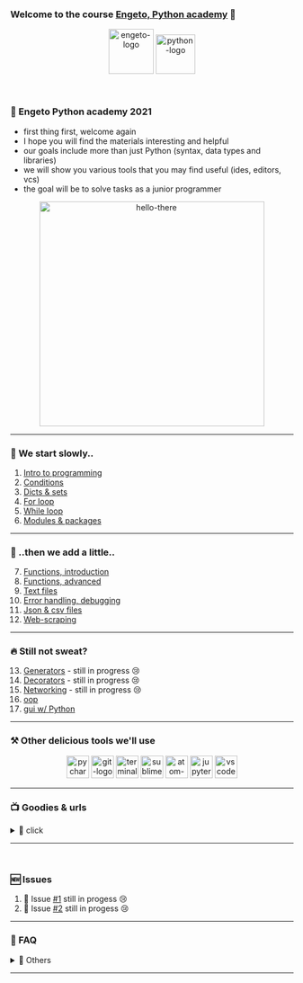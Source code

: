 
### Welcome to the course [Engeto, Python academy](https://engeto.cz/python-akademie/) 👋

<p align="center">
  <img alt="engeto-logo" width="80px" src="https://engeto.cz/wp-content/uploads/2019/01/engeto-square.png" />
  <img alt="python-logo" width="70px" src="https://hackaday.com/wp-content/uploads/2019/09/python-logo.png" />
</p>
<br>

### 📖 Engeto Python academy 2021
- first thing first, welcome again
- I hope you will find the materials interesting and helpful
- our goals include more than just Python (syntax, data types and libraries)
- we will show you various tools that you may find useful (ides, editors, vcs)
- the goal will be to solve tasks as a junior programmer

<p align="center">
  <img alt="hello-there" width="400px" src="https://media.giphy.com/media/Nx0rz3jtxtEre/giphy-downsized.gif" />
</p>

---

### 🐌 We start slowly..
1. [Intro to programming](https://github.com/Bralor/python-academy-2021/tree/master/materials/01_intro_to_programming)
2. [Conditions](https://github.com/Bralor/python-academy-2021/tree/master/materials/02_conditions)
3. [Dicts & sets](https://github.com/Bralor/python-academy-2021/tree/master/materials/03_dicts_and_sets)
4. [For loop](https://github.com/Bralor/python-academy-2021/tree/master/materials/04_for_loop)
5. [While loop](https://github.com/Bralor/python-academy-2021/tree/master/materials/05_while_loop)
6. [Modules & packages](https://github.com/Bralor/python-academy-2021/tree/master/materials/06_modules_and_packages)
---

### 🦅 ..then we add a little..
7. [Functions, introduction](https://github.com/Bralor/python-academy-2021/tree/master/materials/07_functions_intro)
8. [Functions, advanced](https://github.com/Bralor/python-academy-2021/tree/master/materials/08_scopes)
9. [Text files](https://github.com/Bralor/python-academy-2021/tree/master/materials/09_text_files)
10. [Error handling, debugging](https://github.com/Bralor/python-academy-2021/tree/master/materials/10_handling_and_debbugging)
11. [Json & csv files](https://github.com/Bralor/python-academy-2021/tree/master/materials/11_json_and_csv)
12. [Web-scraping](https://github.com/Bralor/python-academy-2021/tree/master/materials/12_web_scraping)
---

### 🔥 Still not sweat?
13. [Generators]() - still in progress 😢
14. [Decorators]() - still in progress 😢
15. [Networking]() - still in progress 😢
16. [oop](https://github.com/Bralor/python-academy-2021/tree/master/materials/15_oop)
17. [gui w/ Python](https://github.com/Bralor/python-academy-2021/tree/master/materials/14_gui)
---

### ⚒  Other delicious tools we'll use
<p align="center">
  <img alt="pycharm-logo" width="40px" src="https://upload.wikimedia.org/wikipedia/commons/thumb/a/a1/PyCharm_Logo.svg/150px-PyCharm_Logo.svg.png" />
  <img alt="git-logo" width="40px" src="https://image.freepik.com/free-icon/github-cat-in-a-circle_318-41747.jpg" />
  <img alt="terminal" width="40px" src="https://www.wikibit.it/wp-content/uploads/2017/04/cosa-significa-terminale.png" />
  <img alt="sublime-logo" width="40px" src="https://dl2.macupdate.com/images/icons256/39459.png?d=1512398851" />
  <img alt="atom-logo" width="40px" src="https://www.piradix.com/wp-content/uploads/Image-a-la-une/AtomTextEditor.png" />
  <img alt="jupyter-logo" width="40px" src="https://upload.wikimedia.org/wikipedia/commons/thumb/3/38/Jupyter_logo.svg/langfr-220px-Jupyter_logo.svg.png" />
  <img alt="vscode-logo" width="40px" src="https://dl2.macupdate.com/images/icons256/54025.png?d=1488487262" />
</p>

---

### 📺 Goodies & urls
<details>
  <summary>🔽 click</summary>

<!--START_SECTION:details-->
- 🐍 [minimalist presentation](https://docs.google.com/presentation/d/1BKgmTrre-Go78OjExTP2JfaXTgUZ1KX2RRoayX6grsk/edit#slide=id.ga479756cdf_0_6)
- 🦆 [Lesson01, repl.it](https://repl.it/)
- 🐝 [Lesson01, slack](https://slack.com/intl/en-cz/)
- 🐔 [Lesson01, engeto.com](https://engeto.com/cs/)
- 🦋 [Lesson01, built-in functions](https://docs.python.org/3/library/functions.html)
<!--END_SECTION:details-->

</details>

---

<br>

### 🆕 Issues
<!--START_SECTION:activities-->
1. 🏁 Issue [#1](https://github.com/Bralor/python-academy-2021/issues/1) still in progess 😢
2. 🏁 Issue [#2](https://github.com/Bralor/python-academy-2021/issues/2) still in progess 😢
<!--END_SECTION:activities-->

---

### 🏫 FAQ
<details>
  <summary>🔽 Others</summary>

  ### What is [Engeto](https://engeto.cz/o-nas/)❓
  It is a company that helps to educate people in the field of information
  technologies.

  ### What is [Python](https://www.python.org)❓
  It is an ideal programming language for complete beginners.

  ### Even in 2020❓
  Sure, still belongs among the top 4
  (➡ [check the source](https://www.codingame.com/work/codingame-developer-survey-2020/#page6))

  ### Where to start ❓
  The best place is the official website
  (➡ [especially the community section](https://www.python.org/community/))

</details>

---
